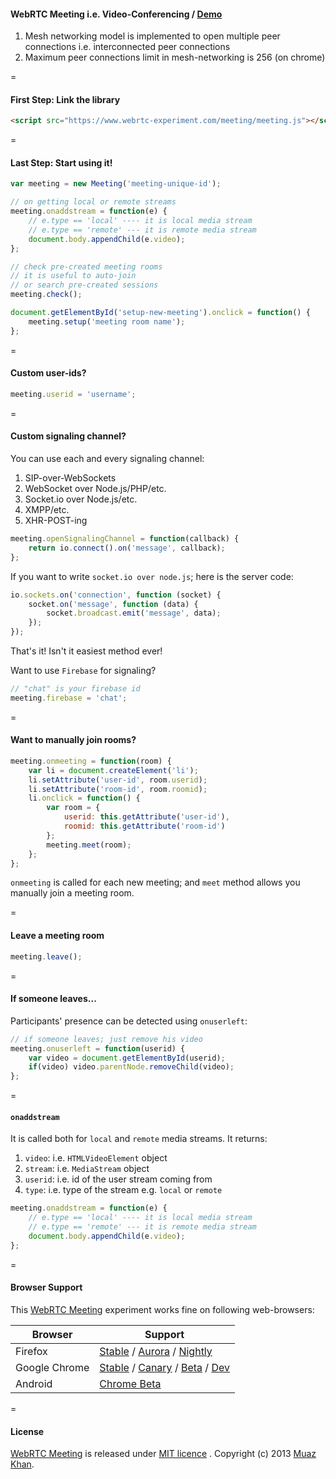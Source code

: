#### WebRTC Meeting i.e. Video-Conferencing / [Demo](https://www.webrtc-experiment.com/meeting/)

1. Mesh networking model is implemented to open multiple peer connections i.e. interconnected peer connections
2. Maximum peer connections limit in mesh-networking is 256 (on chrome)

=

#### First Step: Link the library

```html
<script src="https://www.webrtc-experiment.com/meeting/meeting.js"></script>
```

=

#### Last Step: Start using it!

```javascript
var meeting = new Meeting('meeting-unique-id');

// on getting local or remote streams
meeting.onaddstream = function(e) {
    // e.type == 'local' ---- it is local media stream
    // e.type == 'remote' --- it is remote media stream
    document.body.appendChild(e.video);
};

// check pre-created meeting rooms
// it is useful to auto-join
// or search pre-created sessions
meeting.check();

document.getElementById('setup-new-meeting').onclick = function() {
    meeting.setup('meeting room name');
};
```

=

#### Custom user-ids?

```javascript
meeting.userid = 'username';
```

=

#### Custom signaling channel?

You can use each and every signaling channel:

1. SIP-over-WebSockets
2. WebSocket over Node.js/PHP/etc.
3. Socket.io over Node.js/etc.
4. XMPP/etc.
5. XHR-POST-ing

```javascript
meeting.openSignalingChannel = function(callback) {
    return io.connect().on('message', callback);
};
```

If you want to write `socket.io over node.js`; here is the server code:

```javascript
io.sockets.on('connection', function (socket) {
    socket.on('message', function (data) {
        socket.broadcast.emit('message', data);
    });
});
```

That's it! Isn't it easiest method ever!

Want to use `Firebase` for signaling?

```javascript
// "chat" is your firebase id
meeting.firebase = 'chat';
```

=

#### Want to manually join rooms?

```javascript
meeting.onmeeting = function(room) {
    var li = document.createElement('li');
    li.setAttribute('user-id', room.userid);
    li.setAttribute('room-id', room.roomid);
    li.onclick = function() {
        var room = {
            userid: this.getAttribute('user-id'),
            roomid: this.getAttribute('room-id')
        };
        meeting.meet(room);
    };
};
```

`onmeeting` is called for each new meeting; and `meet` method allows you manually join a meeting room.

=

#### Leave a meeting room

```javascript
meeting.leave();
```

=

#### If someone leaves...

Participants' presence can be detected using `onuserleft`:

```javascript
// if someone leaves; just remove his video
meeting.onuserleft = function(userid) {
    var video = document.getElementById(userid);
    if(video) video.parentNode.removeChild(video);
};
```

=

#### `onaddstream`

It is called both for `local` and `remote` media streams. It returns:

1. `video`: i.e. `HTMLVideoElement` object
2. `stream`: i.e. `MediaStream` object
3. `userid`: i.e. id of the user stream coming from
4. `type`: i.e. type of the stream e.g. `local` or `remote`

```javascript
meeting.onaddstream = function(e) {
    // e.type == 'local' ---- it is local media stream
    // e.type == 'remote' --- it is remote media stream
    document.body.appendChild(e.video);
};
```

=

#### Browser Support

This [WebRTC Meeting](https://www.webrtc-experiment.com/meeting/) experiment works fine on following web-browsers:

| Browser        | Support           |
| ------------- |-------------|
| Firefox | [Stable](http://www.mozilla.org/en-US/firefox/new/) / [Aurora](http://www.mozilla.org/en-US/firefox/aurora/) / [Nightly](http://nightly.mozilla.org/) |
| Google Chrome | [Stable](https://www.google.com/intl/en_uk/chrome/browser/) / [Canary](https://www.google.com/intl/en/chrome/browser/canary.html) / [Beta](https://www.google.com/intl/en/chrome/browser/beta.html) / [Dev](https://www.google.com/intl/en/chrome/browser/index.html?extra=devchannel#eula) |
| Android | [Chrome Beta](https://play.google.com/store/apps/details?id=com.chrome.beta&hl=en) |

=

#### License

[WebRTC Meeting](https://www.webrtc-experiment.com/meeting/) is released under [MIT licence](https://www.webrtc-experiment.com/licence/) . Copyright (c) 2013 [Muaz Khan](https://plus.google.com/100325991024054712503).
